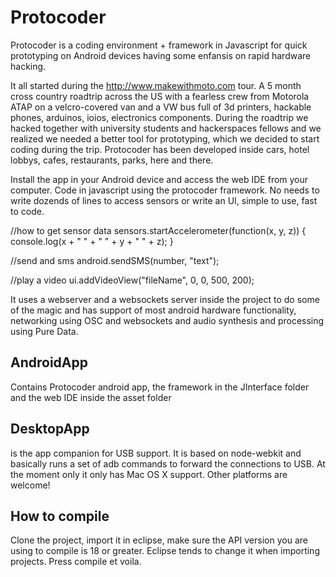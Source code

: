 Protocoder
==========

Protocoder is a coding environment + framework in Javascript for quick prototyping on Android devices having some enfansis on rapid hardware hacking. 

It all started during the http://www.makewithmoto.com tour. A 5 month cross country roadtrip across the US with a fearless crew from Motorola ATAP on a velcro-covered van and a VW bus full of 3d printers, hackable phones, arduinos, ioios, electronics components. 
During the roadtrip we hacked together with university students and hackerspaces fellows and we realized we needed a better tool for prototyping, which we decided to start coding during the trip. Protocoder has been developed inside cars, hotel lobbys, cafes, restaurants, parks, here and there.

Install the app in your Android device and access the web IDE from your computer. 
Code in javascript using the protocoder framework. No needs to write dozends of lines to access sensors or write an UI, simple to use, fast to code.

//how to get sensor data
sensors.startAccelerometer(function(x, y, z)) { 
	console.log(x + " " + " " + y + " " + z); 
}

//send and sms
android.sendSMS(number, "text");

//play a video
ui.addVideoView("fileName", 0, 0, 500, 200);


It uses a webserver and a websockets server inside the project to do some of the magic and has support of most android hardware functionality, networking using OSC and websockets and audio synthesis and processing using Pure Data. 



AndroidApp 
----------
Contains Protocoder android app, the framework in the JInterface folder and the web IDE inside the asset folder


DesktopApp
----------
is the app companion for USB support. It is based on node-webkit and basically runs a set of adb commands to forward the connections to USB. At the moment only it only has Mac OS X support. Other platforms are welcome!

How to compile 
--------------
Clone the project, import it in eclipse, make sure the API version you are using to compile is 18 or greater. Eclipse tends to change it when importing projects. 
Press compile et voila.